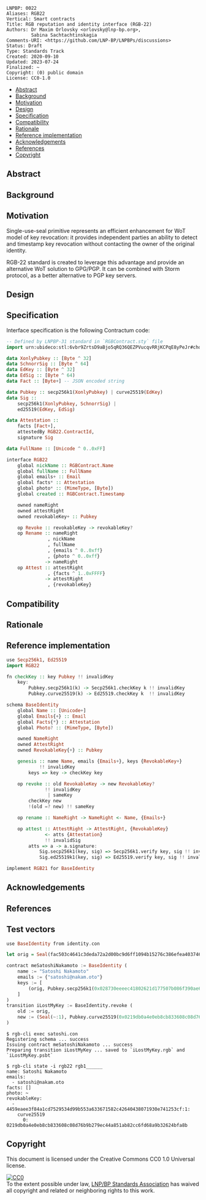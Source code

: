 ```
LNPBP: 0022
Aliases: RGB22
Vertical: Smart contracts
Title: RGB reputation and identity interface (RGB-22)
Authors: Dr Maxim Orlovsky <orlovsky@lnp-bp.org>,
         Sabina Sachtachtinskagia
Comments-URI: <https://github.com/LNP-BP/LNPBPs/discussions>
Status: Draft
Type: Standards Track
Created: 2020-09-10
Updated: 2023-07-24
Finalized: ~
Copyright: (0) public domain
License: CC0-1.0
```

- [Abstract](#abstract)
- [Background](#background)
- [Motivation](#motivation)
- [Design](#design)
- [Specification](#specification)
- [Compatibility](#compatibility)
- [Rationale](#rationale)
- [Reference implementation](#reference-implementation)
- [Acknowledgements](#acknowledgements)
- [References](#references)
- [Copyright](#copyright)


## Abstract


## Background


## Motivation

Single-use-seal primitive represents an efficient enhancement for WoT model of
key revocation: it provides independent parties an ability to detect and
timestamp key revocation without contacting the owner of the original identity.

RGB-22 standard is created to leverage this advantage and provide an
alternative WoT solution to GPG/PGP. It can be combined with Storm protocol,
as a better alternative to PGP key servers.


## Design


## Specification

Interface specification is the following Contractum code:

```haskell
-- Defined by LNPBP-31 standard in `RGBContract.sty` file
import urn:ubideco:stl:6vbr9ZrtsD9aBjo5qRQ36QEZPVucqvRRjKCPqE8yPeJr#choice-little-boxer as RGBContract

data XonlyPubkey :: [Byte ^ 32]
data SchnorrSig :: [Byte ^ 64]
data EdKey :: [Byte ^ 32]
data EdSig :: [Byte ^ 64)
data Fact :: [Byte+] -- JSON encoded string

data Pubkey :: secp256k1(XonlyPubkey) | curve25519(EdKey)
data Sig ::
    secp256k1(XonlyPubkey, SchnorrSig) |
    ed25519(EdKey, EdSig)

data Attestation ::
    facts [Fact+],
    attestedBy RGB22.ContractId,
    signature Sig

data FullName :: [Unicode ^ 0..0xFF]

interface RGB22
    global nickName :: RGBContract.Name
    global fullName :: FullName
    global emails+ :: Email
    global facts* :: Attestation
    global photo* :: (MimeType, [Byte])
    global created :: RGBContract.Timestamp

    owned nameRight
    owned attestRight
    owned revokableKey+ :: Pubkey

    op Revoke :: revokableKey -> revokableKey?
    op Rename :: nameRight
               , nickName
               , fullName
               , {emails ^ 0..0xff}
               , {photo ^ 0..0xff}
              -> nameRight
    op Attest :: attestRight
               , {facts ^ 1..0xFFFF}
              -> attestRight
               , {revokableKey}
```

## Compatibility


## Rationale


## Reference implementation

```haskell
use Secp256k1, Ed25519
import RGB22

fn checkKey :: key Pubkey !! invalidKey
    key:
        Pubkey.secp256k1(k) -> Secp256k1.checkKey k !! invalidKey
        Pubkey.curve25519(k) -> Ed25519.checkKey k  !! invalidKey

schema BaseIdentity
    global Name :: [Unicode+]
    global Emails{+} :: Email
    global Facts{*} :: Attestation
    global Photo? :: (MimeType, [Byte])

    owned NameRight
    owned AttestRight
    owned RevokableKey{+} :: Pubkey

    genesis :: name Name, emails {Emails+}, keys {RevokableKey+}
            !! invalidKey
        keys => key -> checkKey key

    op revoke :: old RevokableKey -> new RevokableKey?
              !! invalidKey
               | sameKey
        checkKey new
        !(old =? new) !! sameKey

    op rename :: NameRight -> NameRight <- Name, {Emails+}

    op attest :: AttestRight -> AttestRight, {RevokableKey}
              <- atts {Attestation}
              !! invalidSig
        atts => a -> a.signature:
            Sig.secp256k1(key, sig) => Secp256k1.verify key, sig !! invalidSig
            Sig.ed25519k1(key, sig) => Ed25519.verify key, sig !! invalidSig

implement RGB21 for BaseIdentity
```


## Acknowledgements


## References


## Test vectors

```haskell
use BaseIdentity from identity.con

let orig = Seal(fac503c4641c3deda72a2d00bc9d6ff1094b15276c386efea403746a91436772, 1)

contract meSatoshiNakamoto := BaseIdentity (
    name := "Satoshi Nakamoto"
    emails := {"satoshi@nakam.oto"}
    keys := [
        (orig, Pubkey.secp256k1(0x028730eeeec41802621d177507b086f390ae600ba3ca5e428b13913af4c2cd25b3))
    ]
)
transition iLostMyKey := BaseIdentity.revoke (
    old := orig,
    new := (Seal(~:1), Pubkey.curve25519(0x0219db0a4e0eb8cb833608c08d76b9b279ec44a851ab82cc6fd68a9b32624bfa8b))
)
```

```console
$ rgb-cli exec satoshi.con
Registering schema ... success
Issuing contract meSatoshiNakamoto ... success
Preparing transition iLostMyKey ... saved to `iLostMyKey.rgb` and `iLostMyKey.psbt`
```

```console
$ rgb-cli state -i rgb22 rgb1______
name: Satoshi Nakamoto
emails:
  - satoshi@nakam.oto
facts: []
photo: ~
revokableKey:
  - 4459eaee3f84a1cd7529534d99b553a633671582c42640438071930e741253cf:1:
    curve25519
      0: 0219db0a4e0eb8cb833608c08d76b9b279ec44a851ab82cc6fd68a9b32624bfa8b
```


## Copyright

This document is licensed under the Creative Commons CC0 1.0 Universal license.

<p xmlns:dct="http://purl.org/dc/terms/">
  <a rel="license"
     href="http://creativecommons.org/publicdomain/zero/1.0/">
    <img src="http://i.creativecommons.org/p/zero/1.0/88x31.png" style="border-style:none;" alt="CC0" />
  </a>
  <br />
  To the extent possible under law,
  <a rel="dct:publisher" href="https://lnp-bp.org">
    <span property="dcl:title">LNP/BP Standards Association</span></a>
  has waived all copyright and related or neighboring rights to this work.
</p>

